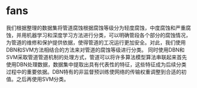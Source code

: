 # fans
我们根据整理的数据集将管道腐蚀根据腐蚀等级分为轻度腐蚀，中度腐蚀和严重腐蚀，并用机器学习和深度学习方法进行分类，可以明确管段各个部分的腐蚀情况，为管道的维修和保护提供依据，使得管道的工况运行更加安全。对此，我们使用DBN和SVM方法相结合的方法来对管道的腐蚀等级进行分类。
同时使用DBN和SVM采取管道管道机制的处理方式，管道可以将许多算法模型算法串联起来首先使用DBN处理数据，数据集中提取出具有代表性的特征，这些特征成为后续分类过程中的重要依据。DBN特有的非监督预训练使网络的传输权重调整到合适的初值。之后再使用SVM分类。

